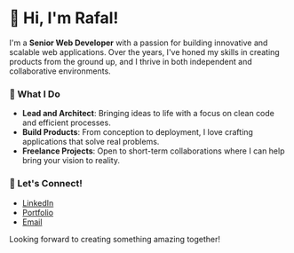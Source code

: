 # 👋 Hi, I'm Rafal!

I'm a **Senior Web Developer** with a passion for building innovative and scalable web applications. Over the years, I've honed my skills in creating products from the ground up, and I thrive in both independent and collaborative environments.

### 🌟 What I Do
- **Lead and Architect**: Bringing ideas to life with a focus on clean code and efficient processes.
- **Build Products**: From conception to deployment, I love crafting applications that solve real problems.
- **Freelance Projects**: Open to short-term collaborations where I can help bring your vision to reality.

### 🚀 Let's Connect!
- [LinkedIn](https://www.linkedin.com/in/rafalkubacki/)
- [Portfolio](https://rafalkubacki.com/)
- [Email](rafalkubacki7@gmail.com)

Looking forward to creating something amazing together!
